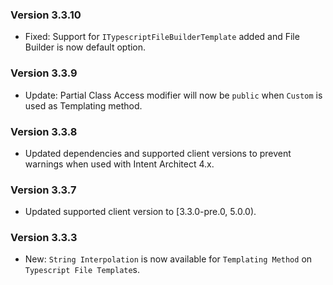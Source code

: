 ### Version 3.3.10

- Fixed: Support for `ITypescriptFileBuilderTemplate` added and File Builder is now default option.

### Version 3.3.9

- Update: Partial Class Access modifier will now be `public` when `Custom` is used as Templating method.

### Version 3.3.8

- Updated dependencies and supported client versions to prevent warnings when used with Intent Architect 4.x.

### Version 3.3.7

- Updated supported client version to [3.3.0-pre.0, 5.0.0).

### Version 3.3.3

- New: `String Interpolation` is now available for `Templating Method` on `Typescript File Template`s.
